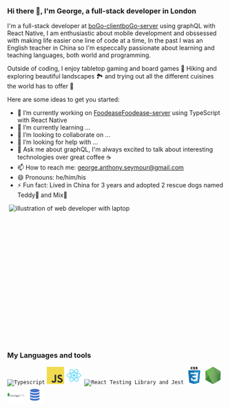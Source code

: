 ### Hi there 👋, I'm George, a full-stack developer in London 

I'm a full-stack developer at [boGo-client](https://github.com/Gerseymour/bogo-client.git)[boGo-server](https://github.com/Gerseymour/bogo-server.git) using graphQL with React Native, I am enthusiastic about mobile development and obssessed with making life easier one line of code at a time, In the past I was an English teacher in China so I'm especcally passionate about learning and teaching languages, both world and programming. 

Outside of coding, I enjoy tabletop gaming and board games 🎲 Hiking and exploring beautiful landscapes 🏞 and trying out all the different cuisines the world has to offer 🍴

Here are some ideas to get you started:

- 🔭 I’m currently working on [Foodease](https://github.com/Gerseymour/bogo-client.git)[Foodease-server](https://github.com/Gerseymour/bogo-server.git) using TypeScript with React Native 
- 🌱 I’m currently learning ...
- 👯 I’m looking to collaborate on ...
- 🤔 I’m looking for help with ...
- 💬 Ask me about graphQL, I'm always excited to talk about interesting technologies over great coffee ☕ 
- 📫 How to reach me: george.anthony.seymour@gmail.com
- 😄 Pronouns: he/him/his
- ⚡ Fun fact: Lived in China for 3 years and adopted 2 rescue dogs named Teddy🐺 and Mix🐺


<img align="right" alt="illustration of web developer with laptop" src="" width="500" height="340" />



### My Languages and tools
<code><img height="40" alt="Typescript" src="https://github.com/remojansen/logo.ts/blob/master/ts.png"></code>
<code><img height="40" alt="Javascript" src="https://raw.githubusercontent.com/github/explore/80688e429a7d4ef2fca1e82350fe8e3517d3494d/topics/javascript/javascript.png"></code>
<code><img height="40" alt="ReactNative" src="https://raw.githubusercontent.com/github/explore/80688e429a7d4ef2fca1e82350fe8e3517d3494d/topics/react/react.png"></code>
<code><img height="40" alt="React Testing Library and Jest" src="https://avatars0.githubusercontent.com/u/49996085?s=200&v=4"></code>
<code><img height="40" alt="CSS" src="https://raw.githubusercontent.com/github/explore/80688e429a7d4ef2fca1e82350fe8e3517d3494d/topics/css/css.png"></code>
<code><img height="40" alt="nodeJs" src="https://raw.githubusercontent.com/github/explore/80688e429a7d4ef2fca1e82350fe8e3517d3494d/topics/nodejs/nodejs.png"></code>
<code><img height="40" alt="MongoDB" src="https://raw.githubusercontent.com/github/explore/80688e429a7d4ef2fca1e82350fe8e3517d3494d/topics/mongodb/mongodb.png"></code>
<code><img height="40" alt="SQL" src="https://raw.githubusercontent.com/github/explore/80688e429a7d4ef2fca1e82350fe8e3517d3494d/topics/sql/sql.png"></code>
